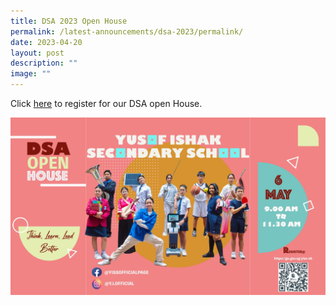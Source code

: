 ```yaml
---
title: DSA 2023 Open House
permalink: /latest-announcements/dsa-2023/permalink/
date: 2023-04-20
layout: post
description: ""
image: ""
---
```

Click [here](https://form.gov.sg/643be81dbd3dca0012c5d2ef) to register for our DSA open House. 

![](/images/dsa%20open%20house.jpg)